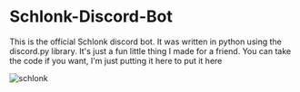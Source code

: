 # Schlonk-Discord-Bot
This is the official Schlonk discord bot. It was written in python using the discord.py library. It's just a fun little thing I made for a friend. You can take the code if you want, I'm just putting it here to put it here

![schlonk](https://user-images.githubusercontent.com/86175993/194786109-949ec361-a895-48c9-a5c1-bc6c8b7b0b73.png)
